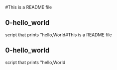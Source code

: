 #This is a README file
## 0-hello_world
script that prints "hello,World#This is a README file
## 0-hello_world
script that prints "hello,World
